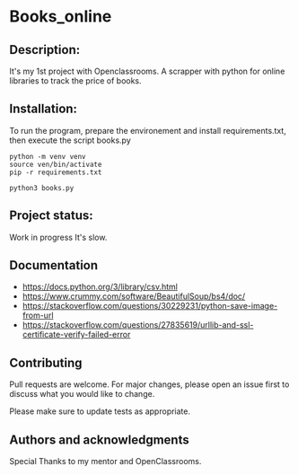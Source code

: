 # Books_online

## Description:
It's my 1st project with Openclassrooms.
A scrapper with python for online libraries to track the price of books.

## Installation:

To run the program, prepare the environement and install requirements.txt, then execute the script books.py

```
python -m venv venv
source ven/bin/activate
pip -r requirements.txt
```
```
python3 books.py
```


## Project status:
Work in progress
It's slow. 


## Documentation
- https://docs.python.org/3/library/csv.html
- https://www.crummy.com/software/BeautifulSoup/bs4/doc/
- https://stackoverflow.com/questions/30229231/python-save-image-from-url
- https://stackoverflow.com/questions/27835619/urllib-and-ssl-certificate-verify-failed-error



## Contributing
Pull requests are welcome. For major changes, please open an issue first to discuss what you would like to change.

Please make sure to update tests as appropriate.


## Authors and acknowledgments
Special Thanks to my mentor and OpenClassrooms.



